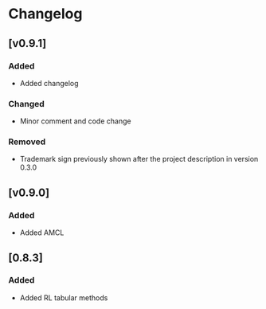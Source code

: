 # Changelog

## [v0.9.1]

### Added

- Added changelog

### Changed

- Minor comment and code change

### Removed

- Trademark sign previously shown after the project description in version
  0.3.0

## [v0.9.0]

### Added

- Added AMCL

## [0.8.3]

### Added

- Added RL tabular methods
